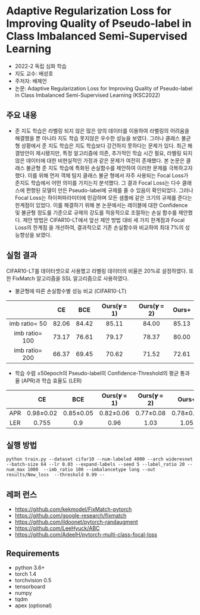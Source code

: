 # Adaptive Regularization Loss for Improving Quality of  Pseudo-label in Class Imbalanced Semi-Supervised Learning
- 2022-2 독립 심화 학습
- 지도 교수: 배성호
- 주저자: 배제언
- 논문: Adaptive Regularization Loss for Improving Quality of  Pseudo-label in Class Imbalanced Semi-Supervised Learning                 (KSC2022)

## 주요 내용

- 준 지도 학습은 라벨링 되지 않은 많은 양의 데이터를 이용하여 라벨링의 어려움을 해결했을 뿐 아니라 지도
학습 못지않은 우수한 성능을 보였다. 그러나 클래스 불균형 상황에서 준 지도 학습은 지도 학습보다 강건하지
못하다는 문제가 있다. 최근 해결방안이 제시됐지만, 특정 알고리즘에 의존, 추가적인 학습 시간 필요, 라벨링
되지 않은 데이터에 대한 비현실적인 가정과 같은 문제가 여전히 존재했다. 본 논문은 클래스 불균형 준 지도
학습에 특화된 손실함수를 제안하여 이러한 문제를 극복하고자 했다. 이를 위해 먼저 객체 탐지 클래스 불균
형에서 자주 사용되는 Focal Loss가 준지도 학습에서 어떤 의미를 가지는지 분석했다. 그 결과 Focal Loss는
다수 클래스에 편향된 모델이 만든 Pseudo-label에 규제를 줄 수 있음이 확인되었다. 그러나 Focal Loss는
하이퍼파라미터에 민감하며 모든 샘플에 같은 크기의 규제를 준다는 한계점이 있었다. 이를 해결하기 위해 본
논문에서는 레이블에 대한 Confidence 및 불균형 정도를 기준으로 규제의 강도를 적응적으로 조절하는 손실
함수를 제안했다. 제안 방법은 CIFAR10-LT에서 앞선 제안 방법 대비 세 가지 한계점과 Focal Loss의 한계점
을 개선하여, 결과적으로 기존 손실함수와 비교하여 최대 7%의 성능향상을 보였다.

## 실험 결과

CIFAR10-LT를 데이터셋으로 사용했고 라벨링 데이터의 비율은 20%로 설정하였다.
또한 FixMatch 알고리즘을 SSL 알고리즘으로 사용하였다. 

- 불균형에 따른 손실함수별 성능 비교 (CIFAR10-LT)

|                |     CE     |     BCE     |     Ours(𝜸 = 1)     |     Ours(𝜸 = 2)     |     Ours+     |
|:--------------:|:---------: | :---------: | :-----------------: | :-----------------: | :-----------: |
| imb ratio= 50  |    82.06   |    84.42    |        85.11        |       84.00         |     85.13     |
| imb ratio= 100 |    73.17   |    76.61    |        79.17        |       78.37         |     80.00     | 
| imb ratio= 200 |    66.37   |    69.45    |        70.62        |       71.52         |     72.61     |






- 학습 수렴 ±50epoch의 Pseudo-label의 Confidence-Threshold의 평균 통과율 (APR)과 학습 효율도 (LER)




|                |     CE     |     BCE     |     Ours(𝜸 = 1)     |     Ours(𝜸 = 2)     |     Ours+     |
|:--------------:|:---------: | :---------: | :-----------------: | :-----------------: | :-----------: |
|      APR       | 0.98±0.02  |  0.85±0.05  |     0.82±0.06       |      0.77±0.08      |   0.78±0.08   |
|      LER       |    0.755   |      0.9    |        0.96         |        1.03         |     1.05      |




## 실행 방법
```
python train.py --dataset cifar10 --num-labeled 4000 --arch wideresnet --batch-size 64 --lr 0.03 --expand-labels --seed 5 --label_ratio 20 --num_max 1000  --imb_ratio 100 --imbalancetype long --out results/New_loss  --threshold 0.99 --

```
## 레퍼 런스
- https://github.com/kekmodel/FixMatch-pytorch
- https://github.com/google-research/fixmatch
- https://github.com/ildoonet/pytorch-randaugment
- https://github.com/LeeHyuck/ABC
- https://github.com/AdeelH/pytorch-multi-class-focal-loss

## Requirements
- python 3.6+
- torch 1.4
- torchvision 0.5
- tensorboard
- numpy
- tqdm
- apex (optional)

